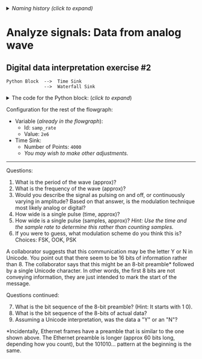 <details><summary><i>Naming history (click to expand)</i></summary>
<pre>
2022 Jan 21: 081-Sig-interpret-practice-2.md
2022 Feb 22: 145-81-Sig-interpret-practice-2.md
2023 Apr 14: 145b-Sig-interpret-practice.md
2023 May 22: 034_Analyze_Sig_Data_from_analog_wave.md
</pre>
</details>

# Analyze signals: Data from analog wave

## Digital data interpretation exercise #2

```
Python Block  -->  Time Sink
              -->  Waterfall Sink
```

<details><summary>The code for the Python block: (<i>click to expand</i>)</summary>

Note: this code is not meant to be readable. Rather, the goal of this exercise is to explore the mystery signal using the Time Sink, Waterfall sink, etc.

```python3
import numpy as np
from gnuradio import gr


name = "Mystery Signal 2"
out_sig_port_0 = np.complex64


def use_func(state_container):
    idx = state_container["count"] // 200
    content = state_container["content"]
    if idx >= len(content):
        return None
    curOutput = content[idx]
    retval = curOutput *  np.exp(0.1j * state_container["count"])
    state_container["count"] += 1
    return retval


class blk(gr.basic_block):

    def __init__(self):
        gr.basic_block.__init__(
            self,
            name=name,
            in_sig=[],
            out_sig=[out_sig_port_0]
        )
        
        self.use_func = use_func
        self.state_container = {
            "count": 0,
            "content": ([
                1, 0, 1, 0, 1, 0, 1, 0,
                0, 1, 0, 1, 1, 0, 0, 1,
            ] + [0] * 16)
        }


    def general_work(self, input_items, output_items):
        outval = self.use_func(self.state_container)
        if outval == None:
            return 0
        else:
            dt = output_items[0][0].dtype
            npified = np.array(outval, dtype=dt)
            output_items[0][0] = npified
            return 1
```
</details>

Configuration for the rest of the flowgraph:
- Variable (_already in the flowgraph_):
  - Id: `samp_rate`
  - Value: `2e6`
- Time Sink:
  - Number of Points: `4000`
  - _You may wish to make other adjustments._

---

Questions:

1. What is the period of the wave (approx)?
2. What is the frequency of the wave (approx)?
3. Would you describe the signal as pulsing on and off, or continuously varying in amplitude? Based on that answer, is the modulation technique most likely analog or digital?
4. How wide is a single pulse (time, approx)?
5. How wide is a single pulse (samples, approx)? _Hint: Use the time and the sample rate to determine this rather than counting samples._
6. If you were to guess, what modulation scheme do you think this is? Choices: FSK, OOK, PSK

A collaborator suggests that this communication may be the letter Y or N in Unicode. You point out that there seem to be 16 bits of information rather than 8. The collaborator says that this might be an 8-bit preamble* followed by a single Unicode character. In other words, the first 8 bits are not conveying information, they are just intended to mark the start of the message. 

Questions continued:

7. What is the bit sequence of the 8-bit preamble? (Hint: It starts with 1 0).
8. What is the bit sequence of the 8-bits of actual data?
9. Assuming a Unicode interpretation, was the data a "Y" or an "N"?


*Incidentally, Ethernet frames have a preamble that is similar to the one shown above. The Ethernet preamble is longer (approx 60 bits long, depending how you count), but the 101010... pattern at the beginning is the same.

